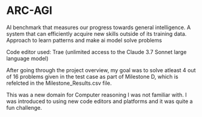 # ARC-AGI
AI benchmark that measures our progress towards general intelligence. A system that can efficiently acquire new skills outside of its training data. Approach to learn patterns and make ai model solve problems 

Code editor used: Trae (unlimited access to the Claude 3.7 Sonnet large language model)

After going through the project overview, my goal was to solve atleast 4 out of 16 problems given in the test case as part of Milestone D, which is refelcted in the Milestone_Results.csv file. 

This was a new domain for Computer reasoning I was not familiar with. I was introduced to using new code editors and platforms and it was quite a fun challenge. 




